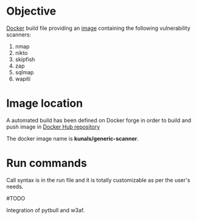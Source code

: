 # Objective

[Docker](http://docs.docker.com) build file providing an [image](http://docs.docker.com/introduction/understanding-docker/#how-does-a-docker-image-work) containing the following vulnerability scanners:
1. nmap
2. nikto
3. skipfish
4. zap
5. sqlmap
6. wapiti


# Image location

A automated build has been defined on Docker forge in order to build and push image in [Docker Hub repository](https://hub.docker.com/r/kunals/generic-scanner/)

The docker image name is **kunals/generic-scanner**.

# Run commands

Call syntax is in the run file and it is totally customizable as per the user's needs.

#TODO

Integration of pytbull and w3af.

